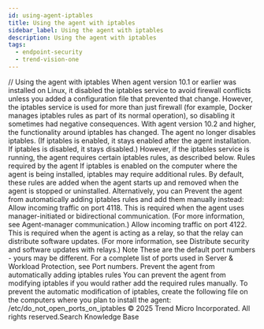 ```yaml
---
id: using-agent-iptables
title: Using the agent with iptables
sidebar_label: Using the agent with iptables
description: Using the agent with iptables
tags:
  - endpoint-security
  - trend-vision-one
---
```


/*<![CDATA[*/ $('#title').html($('meta[name=map-description]').attr('content')); /*]]>*/ Using the agent with iptables When agent version 10.1 or earlier was installed on Linux, it disabled the iptables service to avoid firewall conflicts unless you added a configuration file that prevented that change. However, the iptables service is used for more than just firewall (for example, Docker manages iptables rules as part of its normal operation), so disabling it sometimes had negative consequences. With agent version 10.2 and higher, the functionality around iptables has changed. The agent no longer disables iptables. (If iptables is enabled, it stays enabled after the agent installation. If iptables is disabled, it stays disabled.) However, if the iptables service is running, the agent requires certain iptables rules, as described below. Rules required by the agent If iptables is enabled on the computer where the agent is being installed, iptables may require additional rules. By default, these rules are added when the agent starts up and removed when the agent is stopped or uninstalled. Alternatively, you can Prevent the agent from automatically adding iptables rules and add them manually instead: Allow incoming traffic on port 4118. This is required when the agent uses manager-initiated or bidirectional communication. (For more information, see Agent-manager communication.) Allow incoming traffic on port 4122. This is required when the agent is acting as a relay, so that the relay can distribute software updates. (For more information, see Distribute security and software updates with relays.) Note These are the default port numbers - yours may be different. For a complete list of ports used in Server & Workload Protection, see Port numbers. Prevent the agent from automatically adding iptables rules You can prevent the agent from modifying iptables if you would rather add the required rules manually. To prevent the automatic modification of iptables, create the following file on the computers where you plan to install the agent: /etc/do_not_open_ports_on_iptables © 2025 Trend Micro Incorporated. All rights reserved.Search Knowledge Base